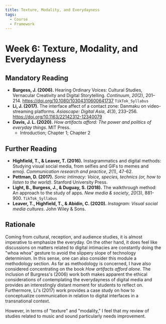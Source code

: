```yaml
---
title: Texture, Modality, and Everydayness
tags:
  - Course
  - Framework
---
```


# Week 6: Texture, Modality, and Everydayness

## Mandatory Reading

- **Burgess, J. (2006).** Hearing Ordinary Voices: Cultural Studies, Vernacular Creativity and Digital Storytelling. *Continuum*, *20*(2), 201–214. <https://doi.org/10.1080/10304310600641737> `TikTok_Syllabus`
- **Li, J. (2017)**. The interface affect of a contact zone: Danmaku on video-streaming platforms. *Asiascape: Digital Asia*, *4*(3), 233–256. <https://doi.org/10.1163/22142312-12340079>
- **Davis, J. L. (2020).** *How artifacts afford: The power and politics of everyday things*. MIT Press.
  - Introduction; Chapter 1; Chapter 2

## Further Reading

- **Highfield, T., & Leaver, T. (2016).** Instagrammatics and digital methods: Studying visual social media, from selfies and GIFs to memes and emoji. *Communication research and practice*, *2*(1), 47-62.
- **Pettman, D. (2017).** *Sonic intimacy: Voice, species, technics (or, how to listen to the world)*. Stanford University Press.
- **Light, B., Burgess, J., & Duguay, S. (2018).** The walkthrough method: An approach to the study of apps. *New media & society*, *20*(3), 881-900. `TikTok_Syllabus`
- **Leaver, T., Highfield, T., & Abidin, C. (2020).** *Instagram: Visual social media cultures*. John Wiley & Sons.

## Rationale

Coming from cultural, reception, and audience studies, it is almost imperative to emphasize the everyday. On the other hand, it does feel like discussions on matters related to digital intimacies are constantly doing the "whoa whoa" gesture to avoid the slippery slope of technology determinism. In this sense, one can also consider this module a methodology section. As far as methodology is concerned, I have also considered concentrating on the book *How artifacts afford alone*. The inclusion of Burgress's (2006) work both makes apparent the ethical considerations of contemplating the everydayness of digital media and provides an interestingly distant moment for students to reflect on. Furthermore, Li's (2017) work provides a case study on how to conceptualize communication in relation to digital interfaces in a transnational context.

However, in terms of "texture" and "modality," I feel that my review of studies related to music and sound particularly needs improvement.